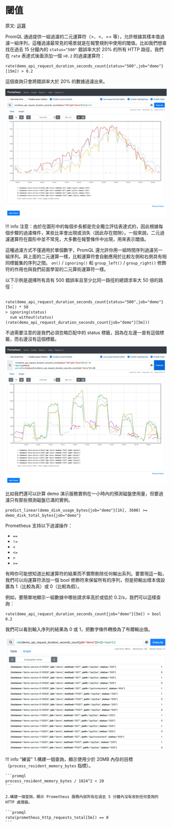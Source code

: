 # 閾值

原文: [运算](https://p8s.io/docs/promql/query/threshold/)

PromQL 通過提供一組過濾的二元運算符（>、<、== 等），允許根據其樣本值過濾一組序列，這種過濾最常見的場景就是在報警規則中使用的閾值。比如我們想查找在過去 15 分鐘內的 `status="500"` 錯誤率大於 20% 的所有 HTTP 路徑，我們在 `rate` 表達式後面添加一個 `>0.2` 的過濾運算符：

```promql
rate(demo_api_request_duration_seconds_count{status="500",job="demo"}[15m]) > 0.2
```

這個查詢只會將錯誤率大於 20% 的數據過濾出來。

![](./assets/promql-threshold.png)

!!! info
    注意：由於在圖形中的每個步長都是完全獨立評估表達式的，因此根據每個步驟的過濾條件，某些比率會出現或消失（因此存在間隙）。一般來說，二元過濾運算符在圖形中並不常見，大多數在報警條件中出現，用來表示閾值。

這種過濾方式不僅適用於單個數字，PromQL 還允許你用一組時間序列過濾另一組序列。與上面的二元運算一樣，比較運算符會自動應用於比較左側和右側具有相同標籤集的序列之間。 `on()` / `ignoring()` 和 `group_left()` / `group_right()` 修飾符的作用也與我們前面學習的二元算術運算符一樣。

以下示例是選擇所有具有 500 錯誤率且至少比同一路徑的總請求率大 50 倍的路徑：

```promql
  rate(demo_api_request_duration_seconds_count{status="500",job="demo"}[5m]) * 50
> ignoring(status)
  sum without(status) (rate(demo_api_request_duration_seconds_count{job="demo"}[5m]))
```

不過需要注意的是我們必須忽略匹配中的 status 標籤，因為在左邊一直有這個標籤，而右邊沒有這個標籤。

![](./assets/promql-threshold2.png)

比如我們還可以計算 demo 演示服務實例在一小時內的預測磁盤使用量，但要過濾只有那些預測磁盤已滿的實例。

```promql
predict_linear(demo_disk_usage_bytes{job="demo"}[1h], 3600) >= demo_disk_total_bytes{job="demo"}
```

Prometheus 支持以下過濾操作：

- `==`
- `!=`
- `<`
- `<=`
- `>`
- `>=`

有時你可能想知道比較運算符的結果而不實際刪除任何輸出系列。要實現這一點，我們可以向運算符添加一個 bool 修飾符來保留所有的序列，但是把輸出樣本值設置為 1（比較為真）或 0（比較為假）。

例如，要簡單地顯示一組數據中哪些請求率高於或低於 0.2/s，我們可以這樣查詢：

```promql
rate(demo_api_request_duration_seconds_count{job="demo"}[5m]) > bool 0.2
```

我們可以看到輸入序列的結果為 0 或 1，把數字條件轉換為了布爾輸出值。

![](./assets/promql-threshold3.png)

!!! info "練習"
    1.構建一個查詢，顯示使用少於 20MB 內存的目標（`process_resident_memory_bytes` 指標）。

    ```promql
    process_resident_memory_bytes / 1024^2 < 20
    ```

    2.構建一個查詢，顯示 Prometheus 服務內部所有在過去 5 分鐘內沒有收到任何查詢的 HTTP 處理器。

    ```promql
    rate(prometheus_http_requests_total[5m]) == 0
    ```
